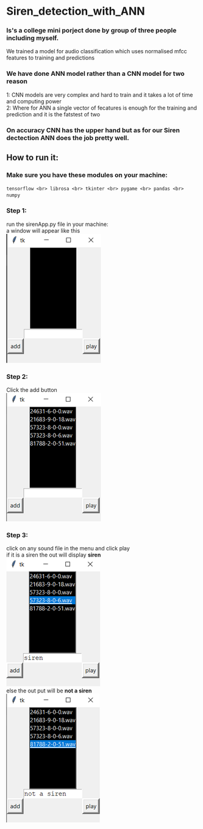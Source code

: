 # Siren_detection_with_ANN

### Is's a college mini porject done by group of three people including myself.

We trained a model for audio classification which uses normalised mfcc features to training and predictions

### We have done ANN model rather than a CNN model for two reason
  1: CNN models are very complex and hard to train and it takes a lot of time and computing power <br>
  2: Where for ANN a single vector of fecatures is enough for the training and prediction and it is the fatstest of two 


### On accuracy CNN has the upper hand but as for our Siren dectection ANN does the job pretty well.

## How to run it:

### Make sure you have these modules on your machine:

`tensorflow <br>
librosa <br>
tkinter <br>
pygame <br>
pandas <br>
numpy` <br>

### Step 1:
run the sirenApp.py file in your machine: <br>
a window will appear like this <br>
![intial window](./img/empty.png) <br>

### Step 2: <br>
Click the add button <br>
![after add button](./img/add.png) <br>
### Step 3: <br>
click on any sound file in the menu and click play <br>
if it is a siren the out will display **siren** <br>
![siren](./img/play_siren.png) <br>
else the out put will be **not a siren** <br>
![not a siren](./img/play_no_siren.png) <br>
